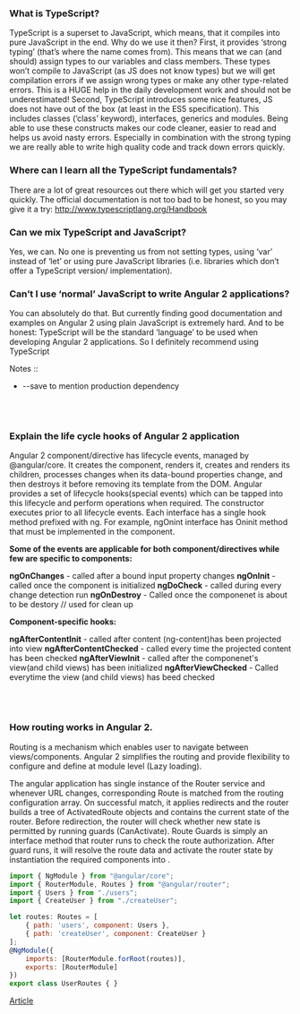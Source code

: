 ### What is TypeScript?
TypeScript is a superset to JavaScript, which means, that it compiles into pure JavaScript in
the end. Why do we use it then?
First, it provides ‘strong typing’ (that’s where the name comes from). This means that we can
(and should) assign types to our variables and class members. These types won’t compile to
JavaScript (as JS does not know types) but we will get compilation errors if we assign wrong
types or make any other type-related errors. This is a HUGE help in the daily development
work and should not be underestimated!
Second, TypeScript introduces some nice features, JS does not have out of the box (at least
in the ES5 specification). This includes classes (‘class’ keyword), interfaces, generics and
modules. Being able to use these constructs makes our code cleaner, easier to read and
helps us avoid nasty errors. Especially in combination with the strong typing we are really
able to write high quality code and track down errors quickly.

### Where can I learn all the TypeScript fundamentals?
There are a lot of great resources out there which will get you started very quickly.
The official documentation is not too bad to be honest, so you may give it a try:
http://www.typescriptlang.org/Handbook

### Can we mix TypeScript and JavaScript?
Yes, we can. No one is preventing us from not setting types, using ‘var’ instead of ‘let’ or
using pure JavaScript libraries (i.e. libraries which don’t offer a TypeScript version/
implementation).

### Can’t I use ‘normal’ JavaScript to write Angular 2 applications?
You can absolutely do that. But currently finding good documentation and examples on
Angular 2 using plain JavaScript is extremely hard. And to be honest: TypeScript will be the
standard ‘language’ to be used when developing Angular 2 applications. So I definitely
recommend using TypeScript



Notes ::

* --save to mention production dependency



<br>
<br>

### Explain the life cycle hooks of Angular 2 application
Angular 2 component/directive has lifecycle events, managed by @angular/core. It creates the component, renders it, creates and renders its children, processes changes when its data-bound properties change, and then destroys it before removing its template from the DOM. Angular provides a set of lifecycle hooks(special events) which can be tapped into this lifecycle and perform operations when required. The constructor executes prior to all lifecycle events. Each interface has a single hook method prefixed with ng. For example, ngOnint interface has Oninit method that must be implemented in the component. 

**Some of the events are applicable for both component/directives while few are specific to components:**

**ngOnChanges** - called after a bound input property changes
**ngOnInit** - called once the component is initialized
**ngDoCheck** - called during every change detection run
**ngOnDestroy** - Called once the componenet is about to be destory // used for clean up

**Component-specific hooks:**

**ngAfterContentInit** - called after content (ng-content)has been projected into view
**ngAfterContentChecked** - called every time the projected content has been checked
**ngAfterViewInit** - called after the componenet's view(and child views) has been initialized
**ngAfterViewChecked** - Called everytime the view (and child views) has beed checked

<br>
<br>

### How routing works in Angular 2.
Routing is a mechanism which enables user to navigate between views/components. Angular 2 simplifies the routing and provide flexibility to configure and define at module level (Lazy loading). 

The angular application has single instance of the Router service and whenever URL changes, corresponding Route is matched from the routing configuration array. On successful match, it applies redirects and the router builds a tree of ActivatedRoute objects and contains the current state of the router. Before redirection, the router will check whether new state is permitted by running guards (CanActivate). Route Guards is simply an interface method that router runs to check the route authorization. After guard runs, it will resolve the route data and activate the router state by instantiation the required components into <router-outlet> </router-outlet>.

```js
import { NgModule } from "@angular/core";
import { RouterModule, Routes } from "@angular/router";
import { Users } from "./users";
import { CreateUser } from "./createUser";

let routes: Routes = [
    { path: 'users', component: Users },
    { path: 'createUser', component: CreateUser }
];
@NgModule({
    imports: [RouterModule.forRoot(routes)],
    exports: [RouterModule]
})
export class UserRoutes { }
```

[Article](https://www.codeproject.com/Articles/1164813/Angular-Routing)





















